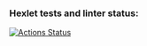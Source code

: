 ### Hexlet tests and linter status:
[![Actions Status](https://github.com/a-pozhivilko/devops-for-programmers-project-74/actions/workflows/hexlet-check.yml/badge.svg)](https://github.com/a-pozhivilko/devops-for-programmers-project-74/actions)